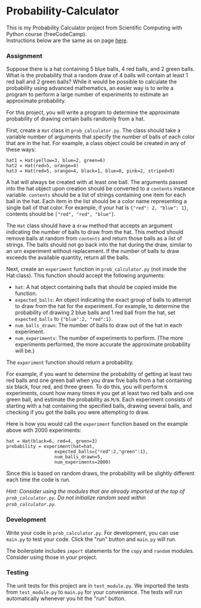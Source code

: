 # Probability-Calculator
This is my Probability Calculator project from Scientific Computing with Python course (freeCodeCamp).   
Instructions below are the same as on page [here](https://www.freecodecamp.org/learn/scientific-computing-with-python/scientific-computing-with-python-projects/probability-calculator).

### Assignment
Suppose there is a hat containing 5 blue balls, 4 red balls, and 2 green balls. What is the probability that a random draw of 4 balls will contain at least 1 red ball and 2 green balls? While it would be possible to calculate the probability using advanced mathematics, an easier way is to write a program to perform a large number of experiments to estimate an approximate probability.

For this project, you will write a program to determine the approximate probability of drawing certain balls randomly from a hat.

First, create a `Hat` class in `prob_calculator.py`. The class should take a variable number of arguments that specify the number of balls of each color that are in the hat. For example, a class object could be created in any of these ways:
```
hat1 = Hat(yellow=3, blue=2, green=6)
hat2 = Hat(red=5, orange=4)
hat3 = Hat(red=5, orange=4, black=1, blue=0, pink=2, striped=9)
```
A hat will always be created with at least one ball. The arguments passed into the hat object upon creation should be converted to a `contents` instance variable. `contents` should be a list of strings containing one item for each ball in the hat. Each item in the list should be a color name representing a single ball of that color. For example, if your hat is `{"red": 2, "blue": 1}`, contents should be `["red", "red", "blue"]`.

The `Hat` class should have a `draw` method that accepts an argument indicating the number of balls to draw from the hat. This method should remove balls at random from `contents` and return those balls as a list of strings. The balls should not go back into the hat during the draw, similar to an urn experiment without replacement. If the number of balls to draw exceeds the available quantity, return all the balls.

Next, create an `experiment` function in `prob_calculator.py` (not inside the Hat class). This function should accept the following arguments:
- `hat`: A hat object containing balls that should be copied inside the function.
- `expected_balls`: An object indicating the exact group of balls to attempt to draw from the hat for the experiment. For example, to determine the probability of drawing 2 blue balls and 1 red ball from the hat, set `expected_balls` to `{"blue":2, "red":1}`.
- `num_balls_drawn`: The number of balls to draw out of the hat in each experiment.
- `num_experiments`: The number of experiments to perform. (The more experiments performed, the more accurate the approximate probability will be.)

The `experiment` function should return a probability.

For example, if you want to determine the probability of getting at least two red balls and one green ball when you draw five balls from a hat containing six black, four red, and three green. To do this, you will perform `N` experiments, count how many times `M` you get at least two red balls and one green ball, and estimate the probability as `M/N`. Each experiment consists of starting with a hat containing the specified balls, drawing several balls, and checking if you got the balls you were attempting to draw.

Here is how you would call the `experiment` function based on the example above with 2000 experiments:
```
hat = Hat(black=6, red=4, green=3)
probability = experiment(hat=hat,
                  expected_balls={"red":2,"green":1},
                  num_balls_drawn=5,
                  num_experiments=2000)
```
Since this is based on random draws, the probability will be slightly different each time the code is run.

*Hint: Consider using the modules that are already imported at the top of `prob_calculator.py`. Do not initialize random seed within `prob_calculator.py`.*

### Development
Write your code in `prob_calculator.py`. For development, you can use `main.py` to test your code. Click the "run" button and `main.py` will run.

The boilerplate includes `import` statements for the `copy` and `random` modules. Consider using those in your project.

### Testing
The unit tests for this project are in `test_module.py`. We imported the tests from `test_module.py` to `main.py` for your convenience. The tests will run automatically whenever you hit the "run" button.
